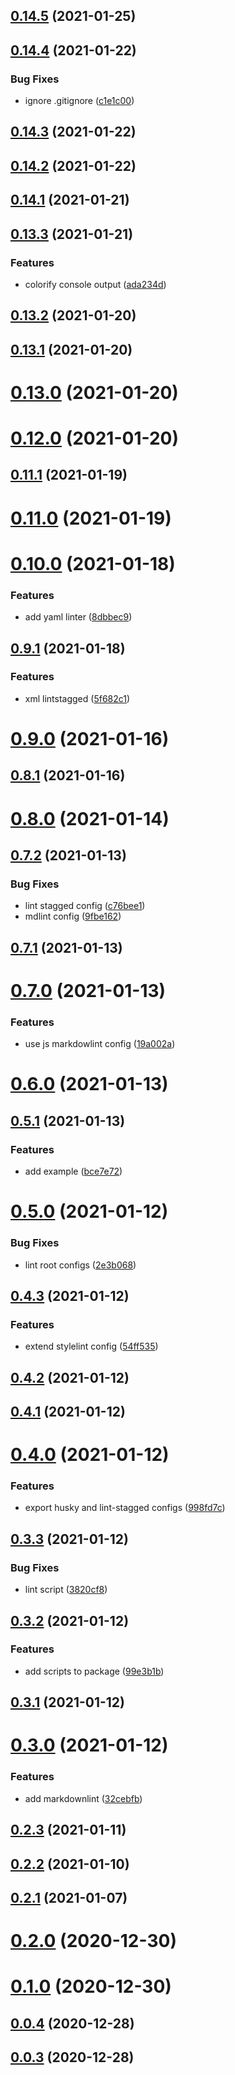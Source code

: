 ## [0.14.5](https://github.com/alex-lit/lint-kit/compare/v0.14.4...v0.14.5) (2021-01-25)

## [0.14.4](https://github.com/alex-lit/lint-kit/compare/v0.14.3...v0.14.4) (2021-01-22)

### Bug Fixes

- ignore .gitignore
  ([c1e1c00](https://github.com/alex-lit/lint-kit/commit/c1e1c0016f576c825a0ca8c76e51753f984f0cbf))

## [0.14.3](https://github.com/alex-lit/lint-kit/compare/v0.14.2...v0.14.3) (2021-01-22)

## [0.14.2](https://github.com/alex-lit/lint-kit/compare/v0.14.1...v0.14.2) (2021-01-22)

## [0.14.1](https://github.com/alex-lit/lint-kit/compare/v0.13.3...v0.14.1) (2021-01-21)

## [0.13.3](https://github.com/alex-lit/lint-kit/compare/v0.13.2...v0.13.3) (2021-01-21)

### Features

- colorify console output
  ([ada234d](https://github.com/alex-lit/lint-kit/commit/ada234d2940703f180eceae76fd6d6361234a334))

## [0.13.2](https://github.com/alex-lit/lint-kit/compare/v0.13.1...v0.13.2) (2021-01-20)

## [0.13.1](https://github.com/alex-lit/lint-kit/compare/v0.13.0...v0.13.1) (2021-01-20)

# [0.13.0](https://github.com/alex-lit/lint-kit/compare/v0.12.0...v0.13.0) (2021-01-20)

# [0.12.0](https://github.com/alex-lit/lint-kit/compare/v0.11.1...v0.12.0) (2021-01-20)

## [0.11.1](https://github.com/alex-lit/lint-kit/compare/v0.11.0...v0.11.1) (2021-01-19)

# [0.11.0](https://github.com/alex-lit/lint-kit/compare/v0.10.0...v0.11.0) (2021-01-19)

# [0.10.0](https://github.com/alex-lit/lint-kit/compare/v0.9.1...v0.10.0) (2021-01-18)

### Features

- add yaml linter
  ([8dbbec9](https://github.com/alex-lit/lint-kit/commit/8dbbec93fa4cc10de88d2ddc9198fd2b88c8ed9a))

## [0.9.1](https://github.com/alex-lit/lint-kit/compare/v0.9.0...v0.9.1) (2021-01-18)

### Features

- xml lintstagged
  ([5f682c1](https://github.com/alex-lit/lint-kit/commit/5f682c1a0f8a647ceaa7616eb6b0b872fbb22e58))

# [0.9.0](https://github.com/alex-lit/lint-kit/compare/v0.8.1...v0.9.0) (2021-01-16)

## [0.8.1](https://github.com/alex-lit/lint-kit/compare/v0.8.0...v0.8.1) (2021-01-16)

# [0.8.0](https://github.com/alex-lit/lint-kit/compare/v0.7.2...v0.8.0) (2021-01-14)

## [0.7.2](https://github.com/alex-lit/lint-kit/compare/v0.7.1...v0.7.2) (2021-01-13)

### Bug Fixes

- lint stagged config
  ([c76bee1](https://github.com/alex-lit/lint-kit/commit/c76bee19cff41719591fd655af15b93b56c50a5e))
- mdlint config
  ([9fbe162](https://github.com/alex-lit/lint-kit/commit/9fbe162608d28c09366e38c82f22a04b9e280cf9))

## [0.7.1](https://github.com/alex-lit/lint-kit/compare/v0.7.0...v0.7.1) (2021-01-13)

# [0.7.0](https://github.com/alex-lit/lint-kit/compare/v0.6.0...v0.7.0) (2021-01-13)

### Features

- use js markdowlint config
  ([19a002a](https://github.com/alex-lit/lint-kit/commit/19a002adb5c69da8d91dca2cfde26536ec1c731f))

# [0.6.0](https://github.com/alex-lit/lint-kit/compare/v0.5.1...v0.6.0) (2021-01-13)

## [0.5.1](https://github.com/alex-lit/lint-kit/compare/v0.5.0...v0.5.1) (2021-01-13)

### Features

- add example
  ([bce7e72](https://github.com/alex-lit/lint-kit/commit/bce7e72d47f5cacd68d86dc7dd4ddb70cd8cad15))

# [0.5.0](https://github.com/alex-lit/lint-kit/compare/v0.4.3...v0.5.0) (2021-01-12)

### Bug Fixes

- lint root configs
  ([2e3b068](https://github.com/alex-lit/lint-kit/commit/2e3b06870375565b8751139304d3cbc65c027bd1))

## [0.4.3](https://github.com/alex-lit/lint-kit/compare/v0.4.2...v0.4.3) (2021-01-12)

### Features

- extend stylelint config
  ([54ff535](https://github.com/alex-lit/lint-kit/commit/54ff535a1b9cb0d690f0a2baaf9763a1e1dd6df6))

## [0.4.2](https://github.com/alex-lit/lint-kit/compare/v0.4.1...v0.4.2) (2021-01-12)

## [0.4.1](https://github.com/alex-lit/lint-kit/compare/v0.4.0...v0.4.1) (2021-01-12)

# [0.4.0](https://github.com/alex-lit/lint-kit/compare/v0.3.3...v0.4.0) (2021-01-12)

### Features

- export husky and lint-stagged configs
  ([998fd7c](https://github.com/alex-lit/lint-kit/commit/998fd7c61a627120e3d4b7c318d7572fc70dbd4c))

## [0.3.3](https://github.com/alex-lit/lint-kit/compare/v0.3.2...v0.3.3) (2021-01-12)

### Bug Fixes

- lint script
  ([3820cf8](https://github.com/alex-lit/lint-kit/commit/3820cf8ddd201803e40e9aa3bb30f047e5faeab0))

## [0.3.2](https://github.com/alex-lit/lint-kit/compare/v0.3.1...v0.3.2) (2021-01-12)

### Features

- add scripts to package
  ([99e3b1b](https://github.com/alex-lit/lint-kit/commit/99e3b1b27e183451f8317a6692944bca9c21772a))

## [0.3.1](https://github.com/alex-lit/lint-kit/compare/v0.3.0...v0.3.1) (2021-01-12)

# [0.3.0](https://github.com/alex-lit/lint-kit/compare/v0.2.3...v0.3.0) (2021-01-12)

### Features

- add markdownlint
  ([32cebfb](https://github.com/alex-lit/lint-kit/commit/32cebfbb0a6472535fd36f0137268769186c60fa))

## [0.2.3](https://github.com/alex-lit/lint-kit/compare/v0.2.2...v0.2.3) (2021-01-11)

## [0.2.2](https://github.com/alex-lit/lint-kit/compare/v0.2.1...v0.2.2) (2021-01-10)

## [0.2.1](https://github.com/alex-lit/lint-kit/compare/v0.2.0...v0.2.1) (2021-01-07)

# [0.2.0](https://github.com/alex-lit/lint-kit/compare/v0.1.0...v0.2.0) (2020-12-30)

# [0.1.0](https://github.com/alex-lit/lint-kit/compare/v0.0.4...v0.1.0) (2020-12-30)

## [0.0.4](https://github.com/alex-lit/lint-kit/compare/v0.0.3...v0.0.4) (2020-12-28)

## [0.0.3](https://github.com/alex-lit/lint-kit/compare/v0.0.2...v0.0.3) (2020-12-28)
